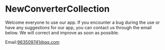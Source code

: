 # NewConverterCollection



Welcome everyone to use our app. If you encounter a bug during the use or have any suggestions for our app, you can contact us through the email below. We will correct and improve as soon as possible.



Email:963509741@qq.com
